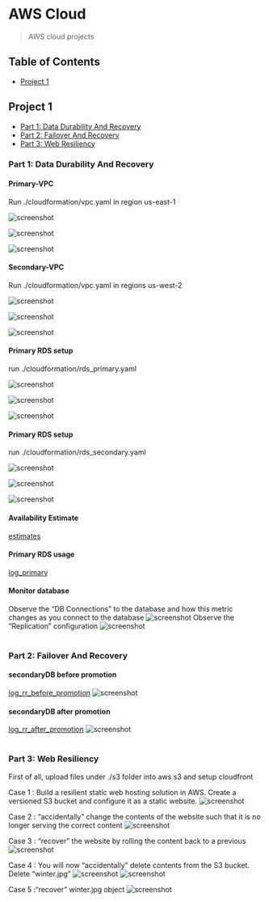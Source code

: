 # AWS Cloud
> AWS cloud projects

## Table of Contents
* [Project 1](#project-1)


## Project 1
* [Part 1: Data Durability And Recovery](#part-1--data-durability-and-recovery)
* [Part 2: Failover And Recovery](#part-2--failover-and-recovery)
* [Part 3: Web Resiliency](#part-3--web-resiliency)

### Part 1: Data Durability And Recovery

#### Primary-VPC
Run ./cloudformation/vpc.yaml in region us-east-1

![screenshot](./screenshots/primary_Vpc.png)

![screenshot](./screenshots/primaryVPC_subnets.png)

![screenshot](./screenshots/primary_subnet_routing.png)
<br />
#### Secondary-VPC
Run ./cloudformation/vpc.yaml in regions us-west-2

![screenshot](./screenshots/secondary_Vpc.png)

![screenshot](./screenshots/secondaryVPC_subnets.png)

![screenshot](./screenshots/secondary_subnet_routing.png)
<br />
#### Primary RDS setup
run ./cloudformation/rds_primary.yaml

![screenshot](./screenshots/primaryDB_config2.png)

![screenshot](./screenshots/primaryDB_config.png)

![screenshot](./screenshots/primaryDB_subnetgroup.png)
<br />
#### Primary RDS setup
run ./cloudformation/rds_secondary.yaml

![screenshot](./screenshots/secondaryDB_config2.png)

![screenshot](./screenshots/secondaryDB_config.png)

![screenshot](./screenshots/secondaryDB_subnetgroup.png)
<br />
#### Availability Estimate
[estimates](logs/estimates.txt)
<br />
#### Primary RDS usage
[log_primary](logs/log_primary.txt)
<br />
#### Monitor database
Observe the “DB Connections” to the database and how this metric changes as you connect to the database
![screenshot](./screenshots/monitoring_connections.png)
Observe the “Replication” configuration
![screenshot](./screenshots/monitoring_replication.png)
<br />
<br />
### Part 2: Failover And Recovery

#### secondaryDB before promotion
[log_rr_before_promotion](logs/log_rr_before_promotion.txt)
![screenshot](./screenshots/rr_before_promotion.png)
<br />
#### secondaryDB after promotion
[log_rr_after_promotion](logs/log_rr_after_promotion.txt)
![screenshot](./screenshots/rr_after_promotion.png)
<br />
<br />
### Part 3: Web Resiliency
First of all, upload files under ./s3 folder into aws s3 and setup cloudfront

Case 1 : Build a resilient static web hosting solution in AWS. Create a versioned S3 bucket and configure it as a static website.
![screenshot](./screenshots/s3_original.png)
<br />

Case 2 : “accidentally” change the contents of the website such that it is no longer serving the correct content
![screenshot](./screenshots/s3_season.png)
<br />

Case 3 : “recover” the website by rolling the content back to a previous
![screenshot](./screenshots/s3_season_revert.png)
<br />

Case 4 : You will now “accidentally” delete contents from the S3 bucket. Delete “winter.jpg”
![screenshot](./screenshots/s3_delete_marker.png)
![screenshot](./screenshots/s3_deletion.png)
<br />

Case 5 :“recover” winter.jpg object
![screenshot](./screenshots/s3_delete_revert.png)

